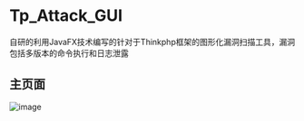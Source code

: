 # Tp_Attack_GUI
自研的利用JavaFX技术编写的针对于Thinkphp框架的图形化漏洞扫描工具，漏洞包括多版本的命令执行和日志泄露
## 主页面
![image](https://github.com/XiLitter/Tp_Attack_GUI/assets/102497361/73aa8265-c477-4023-a575-dc8a5041a710)
